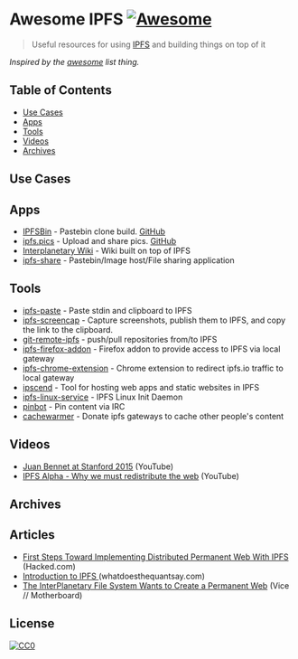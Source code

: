 # Awesome IPFS [![Awesome](https://cdn.rawgit.com/sindresorhus/awesome/d7305f38d29fed78fa85652e3a63e154dd8e8829/media/badge.svg)](https://github.com/sindresorhus/awesome)

> Useful resources for using [IPFS](https://ipfs.io) and building things on top of it

*Inspired by the [awesome](https://github.com/sindresorhus/awesome) list thing.*


## Table of Contents

* [Use Cases](#use-cases)
* [Apps](#apps)
* [Tools](#tools)
* [Videos](#videos)
* [Archives](#archives)

## Use Cases

## Apps

* [IPFSBin](http://ipfsbin.xyz/) - Pastebin clone build. [GitHub](https://github.com/victorbjelkholm/ipfsbin)
* [ipfs.pics](http://ipfs.pics/) - Upload and share pics. [GitHub](https://github.com/ipfspics/server)
* [Interplanetary Wiki](https://github.com/jamescarlyle/ipfs-wiki) - Wiki built on top of IPFS
* [ipfs-share](https://github.com/rameshvarun/ipfs-share) - Pastebin/Image host/File sharing application

## Tools

* [ipfs-paste](https://github.com/jbenet/ipfs-paste) - Paste stdin and clipboard to IPFS
* [ipfs-screencap](https://github.com/jbenet/ipfs-screencap) - Capture screenshots, publish them to IPFS, and copy the link to the clipboard.
* [git-remote-ipfs](https://github.com/cryptix/git-remote-ipfs) - push/pull repositories from/to IPFS
* [ipfs-firefox-addon](https://github.com/lidel/ipfs-firefox-addon) - Firefox addon to provide access to IPFS via local gateway
* [ipfs-chrome-extension](https://github.com/dylanPowers/ipfs-chrome-extension) - Chrome extension to redirect ipfs.io traffic to local gateway
* [ipscend](https://github.com/diasdavid/ipscend) - Tool for hosting web apps and static websites in IPFS
* [ipfs-linux-service](https://github.com/dylanPowers/ipfs-linux-service) - IPFS Linux Init Daemon
* [pinbot](https://github.com/whyrusleeping/pinbot) - Pin content via IRC
* [cachewarmer](https://github.com/BrendanBenshoof/cachewarmer) - Donate ipfs gateways to cache other people's content


## Videos

* [Juan Bennet at Stanford 2015](https://www.youtube.com/watch?v=HUVmypx9HGI) (YouTube)
* [IPFS Alpha - Why we must redistribute the web](https://www.youtube.com/watch?v=skMTdSEaCtA) (YouTube)


## Archives

## Articles

* [First Steps Toward Implementing Distributed Permanent Web With IPFS](https://hacked.com/first-steps-toward-implementing-distributed-permanent-web-ipfs/) (Hacked.com)
* [Introduction to IPFS ](http://whatdoesthequantsay.com/2015/09/13/ipfs-introduction-by-example/) (whatdoesthequantsay.com)
* [The InterPlanetary File System Wants to Create a Permanent Web](http://motherboard.vice.com/read/the-interplanetary-file-system-wants-to-create-a-permanent-web) (Vice // Motherboard)

## License

[![CC0](http://i.creativecommons.org/p/zero/1.0/88x31.png)](http://creativecommons.org/publicdomain/zero/1.0/)

